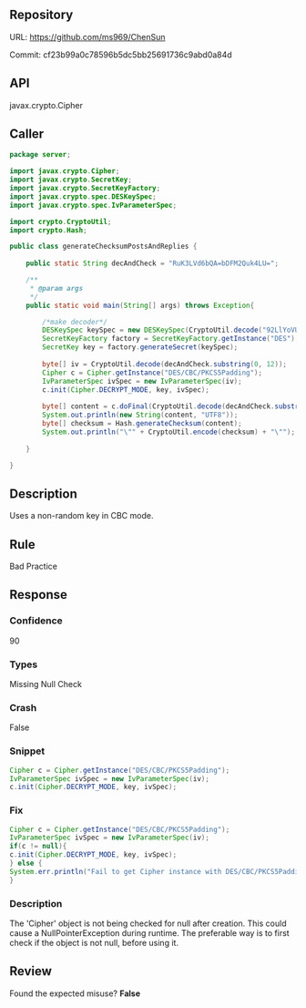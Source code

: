 ## Repository

URL: https://github.com/ms969/ChenSun

Commit: cf23b99a0c78596b5dc5bb25691736c9abd0a84d

## API

javax.crypto.Cipher

## Caller

```java
package server;

import javax.crypto.Cipher;
import javax.crypto.SecretKey;
import javax.crypto.SecretKeyFactory;
import javax.crypto.spec.DESKeySpec;
import javax.crypto.spec.IvParameterSpec;

import crypto.CryptoUtil;
import crypto.Hash;

public class generateChecksumPostsAndReplies {
	
	public static String decAndCheck = "RuK3LVd6bQA=bDFM2Quk4LU=";

	/**
	 * @param args
	 */
	public static void main(String[] args) throws Exception{

		/*make decoder*/
		DESKeySpec keySpec = new DESKeySpec(CryptoUtil.decode("92LlYoVU1hU="));
		SecretKeyFactory factory = SecretKeyFactory.getInstance("DES");
		SecretKey key = factory.generateSecret(keySpec);
		
		byte[] iv = CryptoUtil.decode(decAndCheck.substring(0, 12));
		Cipher c = Cipher.getInstance("DES/CBC/PKCS5Padding");
		IvParameterSpec ivSpec = new IvParameterSpec(iv);
		c.init(Cipher.DECRYPT_MODE, key, ivSpec);
		
		byte[] content = c.doFinal(CryptoUtil.decode(decAndCheck.substring(12)));
		System.out.println(new String(content, "UTF8"));
		byte[] checksum = Hash.generateChecksum(content);
		System.out.println("\"" + CryptoUtil.encode(checksum) + "\"");
		
	}

}

```

## Description

Uses a non-random key in CBC mode.


## Rule

Bad Practice

## Response

### Confidence

90

### Types

Missing Null Check

### Crash

False

### Snippet

```java
Cipher c = Cipher.getInstance("DES/CBC/PKCS5Padding");
IvParameterSpec ivSpec = new IvParameterSpec(iv);
c.init(Cipher.DECRYPT_MODE, key, ivSpec);
```

### Fix

```java
Cipher c = Cipher.getInstance("DES/CBC/PKCS5Padding");
IvParameterSpec ivSpec = new IvParameterSpec(iv);
if(c != null){
c.init(Cipher.DECRYPT_MODE, key, ivSpec);
} else {
System.err.println("Fail to get Cipher instance with DES/CBC/PKCS5Padding algorithm");
}
```

### Description

The 'Cipher' object is not being checked for null after creation. This could cause a NullPointerException during runtime. The preferable way is to first check if the object is not null, before using it.

## Review

Found the expected misuse? **False**

